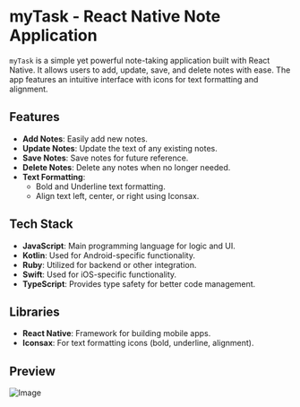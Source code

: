 # myTask - React Native Note Application

`myTask` is a simple yet powerful note-taking application built with React Native. It allows users to add, update, save, and delete notes with ease. The app features an intuitive interface with icons for text formatting and alignment.

## Features

- **Add Notes**: Easily add new notes.
- **Update Notes**: Update the text of any existing notes.
- **Save Notes**: Save notes for future reference.
- **Delete Notes**: Delete any notes when no longer needed.
- **Text Formatting**: 
  - Bold and Underline text formatting.
  - Align text left, center, or right using Iconsax.
  
## Tech Stack

- **JavaScript**: Main programming language for logic and UI.
- **Kotlin**: Used for Android-specific functionality.
- **Ruby**: Utilized for backend or other integration.
- **Swift**: Used for iOS-specific functionality.
- **TypeScript**: Provides type safety for better code management.

## Libraries

- **React Native**: Framework for building mobile apps.
- **Iconsax**: For text formatting icons (bold, underline, alignment).

## Preview
![Image](https://github.com/user-attachments/assets/d4754ea6-0d1b-4089-9cdf-d00b79a97e63)
